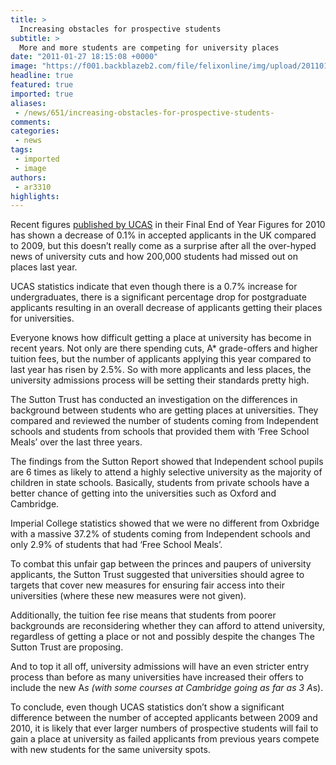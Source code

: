 ```yaml
---
title: >
  Increasing obstacles for prospective students
subtitle: >
  More and more students are competing for university places
date: "2011-01-27 18:15:08 +0000"
image: "https://f001.backblazeb2.com/file/felixonline/img/upload/201101271812-ks607-ucassats.jpg"
headline: true
featured: true
imported: true
aliases:
 - /news/651/increasing-obstacles-for-prospective-students-
comments:
categories:
 - news
tags:
 - imported
 - image
authors:
 - ar3310
highlights:
---
```


Recent figures [published by UCAS](http://www.ucas.ac.uk/about_us/media_enquiries/media_releases/2011/finalendofyearfigure2010) in their Final End of Year Figures for 2010 has shown a decrease of 0.1% in accepted applicants in the UK compared to 2009, but this doesn’t really come as a surprise after all the over-hyped news of university cuts and how 200,000 students had missed out on places last year.

UCAS statistics indicate that even though there is a 0.7% increase for undergraduates, there is a significant percentage drop for postgraduate applicants resulting in an overall decrease of applicants getting their places for universities.

Everyone knows how difficult getting a place at university has become in recent years. Not only are there spending cuts, A* grade-offers and higher tuition fees, but the number of applicants applying this year compared to last year has risen by 2.5%. So with more applicants and less places, the university admissions process will be setting their standards pretty high.

The Sutton Trust has conducted an investigation on the differences in background between students who are getting places at universities. They compared and reviewed the number of students coming from Independent schools and students from schools that provided them with ‘Free School Meals’ over the last three years.

The findings from the Sutton Report showed that Independent school pupils are 6 times as likely to attend a highly selective university as the majority of children in state schools. Basically, students from private schools have a better chance of getting into the universities such as Oxford and Cambridge.

Imperial College statistics showed that we were no different from Oxbridge with a massive 37.2% of students coming from Independent schools and only 2.9% of students that had ‘Free School Meals’.

To combat this unfair gap between the princes and paupers of university applicants, the Sutton Trust suggested that universities should agree to targets that cover new measures for ensuring fair access into their universities (where these new measures were not given).

Additionally, the tuition fee rise means that students from poorer backgrounds are reconsidering whether they can afford to attend university, regardless of getting a place or not and possibly despite the changes The Sutton Trust are proposing.

And to top it all off, university admissions will have an even stricter entry process than before as many universities have increased their offers to include the new A*s (with some courses at Cambridge going as far as 3 A*s).

To conclude, even though UCAS statistics don’t show a significant difference between the number of accepted applicants between 2009 and 2010, it is likely that ever larger numbers of prospective students will fail to gain a place at university as failed applicants from previous years compete with new students for the same university spots.
